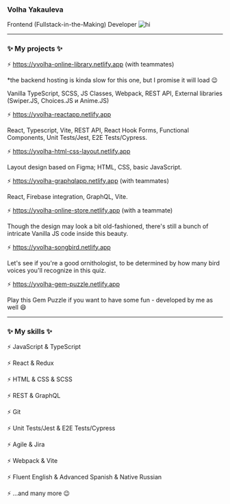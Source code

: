 ### Volha Yakauleva ###
Frontend (Fullstack-in-the-Making) Developer ![hi](https://github.com/yvolha/yvolha/assets/112762462/382dbc72-9649-4909-a097-e43992b7a02e) 

***
### ✨ My projects ✨ 
⚡ https://yvolha-online-library.netlify.app (with teammates) 

*the backend hosting is kinda slow for this one, but I promise it will load 😉

Vanilla TypeScript, SCSS, JS Classes, Webpack, REST API, External libraries (Swiper.JS, Choices.JS и Anime.JS)

⚡ https://yvolha-reactapp.netlify.app

React, Typescript, Vite, REST API, React Hook Forms, Functional Components, Unit Tests/Jest, E2E Tests/Cypress.

⚡ https://yvolha-html-css-layout.netlify.app

Layout design based on Figma; HTML, CSS, basic JavaScript.

⚡ https://yvolha-graphqlapp.netlify.app (with teammates)

React, Firebase integration, GraphQL, Vite.

⚡ https://yvolha-online-store.netlify.app (with a teammate)

Though the design may look a bit old-fashioned, there's still a bunch of intricate Vanilla JS code inside this beauty.

⚡ https://yvolha-songbird.netlify.app

Let's see if you're a good ornithologist, to be determined by how many bird voices you'll recognize in this quiz.

⚡ https://yvolha-gem-puzzle.netlify.app

Play this Gem Puzzle if you want to have some fun - developed by me as well 😄

*** 
### ✨ My skills ✨ 
⚡ JavaScript & TypeScript

⚡ React & Redux

⚡ HTML & CSS & SCSS

⚡ REST & GraphQL

⚡ Git

⚡ Unit Tests/Jest & E2E Tests/Cypress

⚡ Agile & Jira

⚡ Webpack & Vite

⚡ Fluent English & Advanced Spanish & Native Russian

⚡ ...and many more 😉


